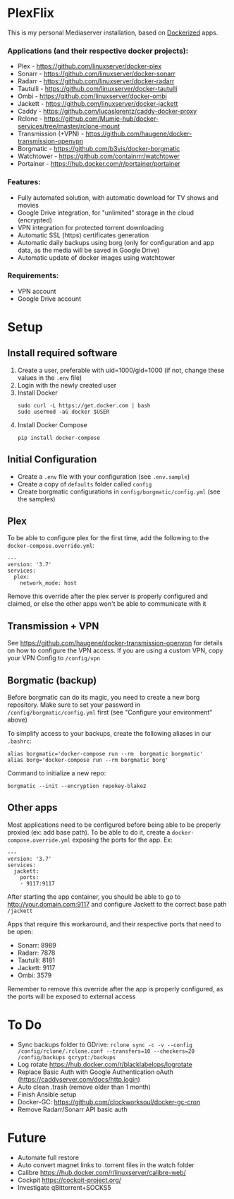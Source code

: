 # PlexFlix

This is my personal Mediaserver installation, based on [Dockerized](http://docker.com) 
apps. 

### Applications (and their respective docker projects):
- Plex - https://github.com/linuxserver/docker-plex
- Sonarr - https://github.com/linuxserver/docker-sonarr
- Radarr - https://github.com/linuxserver/docker-radarr
- Tautulli - https://github.com/linuxserver/docker-tautulli
- Ombi - https://github.com/linuxserver/docker-ombi
- Jackett - https://github.com/linuxserver/docker-jackett
- Caddy - https://github.com/lucaslorentz/caddy-docker-proxy
- Rclone - https://github.com/Mumie-hub/docker-services/tree/master/rclone-mount
- Transmission (+VPN) - https://github.com/haugene/docker-transmission-openvpn
- Borgmatic - https://github.com/b3vis/docker-borgmatic
- Watchtower - https://github.com/containrrr/watchtower
- Portainer - https://hub.docker.com/r/portainer/portainer

### Features:
- Fully automated solution, with automatic download for TV shows and movies
- Google Drive integration, for "unlimited" storage in the cloud (encrypted)
- VPN integration for protected torrent downloading
- Automatic SSL (https) certificates generation
- Automatic daily backups using borg (only for configuration and app data, as the 
  media will be saved in Google Drive)
- Automatic update of docker images using watchtower

### Requirements:
- VPN account
- Google Drive account


# Setup

## Install required software
1. Create a user, preferable with uid=1000/gid=1000 (if not, change these values in 
   the `.env` file)
2. Login with the newly created user
3. Install Docker
    ```
    sudo curl -L https://get.docker.com | bash
    sudo usermod -aG docker $USER
    ```
4. Install Docker Compose
    ```
    pip install docker-compose
    ```


## Initial Configuration
- Create a `.env` file with your configuration (see `.env.sample`)
- Create a copy of `defaults` folder called `config`
- Create borgmatic configurations in `config/borgmatic/config.yml` (see the samples)

## Plex
To be able to configure plex for the first time, add the following to the 
`docker-compose.override.yml`:
```
---
version: '3.7'
services:
  plex:
    network_mode: host
```
Remove this override after the plex server is properly configured and claimed, or else 
the other apps won't be able to communicate with it

## Transmission + VPN
See https://github.com/haugene/docker-transmission-openvpn for details on how to
configure the VPN access. If you are using a custom VPN, copy your VPN Config 
to `/config/vpn`

## Borgmatic (backup)
Before borgmatic can do its magic, you need to create a new borg repository. Make sure 
to set your password in `/config/borgmatic/config.yml` first (see "Configure your 
environment" above)

To simplify access to your backups, create the following aliases in our `.bashrc`:
```
alias borgmatic='docker-compose run --rm  borgmatic borgmatic'
alias borg='docker-compose run --rm borgmatic borg'
```

Command to initialize a new repo:
```
borgmatic --init --encryption repokey-blake2
```

## Other apps
Most applications need to be configured before being able to be properly proxied (ex: 
add base path). To be able to do it, create a `docker-compose.override.yml` exposing the 
ports for the app. Ex:
```
---
version: '3.7'
services:
  jackett:
    ports:
    - 9117:9117
```

After starting the app container, you should be able to go to 
http://your.domain.com:9117 and configure Jackett to the correct base path `/jackett`

Apps that require this workaround, and their respective ports that need to be open:
- Sonarr: 8989
- Radarr: 7878
- Tautulli: 8181
- Jackett: 9117
- Ombi: 3579

Remember to remove this override after the app is properly configured, as the ports will 
be exposed to external access

# To Do
- Sync backups folder to GDrive: 
  `rclone sync -c -v --config /config/rclone/.rclone.conf --transfers=10 --checkers=20 /config/backups gcrypt:/backups`
- Log rotate https://hub.docker.com/r/blacklabelops/logrotate
- Replace Basic Auth with Google Authentication oAuth (https://caddyserver.com/docs/http.login)
- Auto clean .trash (remove older than 1 month)
- Finish Ansible setup
- Docker-GC: https://github.com/clockworksoul/docker-gc-cron
- Remove Radarr/Sonarr API basic auth

# Future
- Automate full restore
- Auto convert magnet links to .torrent files in the watch folder
- Calibre https://hub.docker.com/r/linuxserver/calibre-web/
- Cockpit https://cockpit-project.org/
- Investigate qBittorrent+SOCKS5